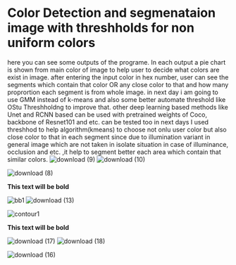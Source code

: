 
# Color Detection and segmenataion image with threshholds for non uniform colors
here you can see some outputs of the programe.
In each output a pie chart is shown from main color of image to help user to decide what colors are exist in image.
after entering the input color in hex number, user can see the segments which contain that color OR any close color to that and how many proprortion each segment is from whole image.
in next day i am going to use GMM instead of k-means and also some better automate threshold like OStu Threshholdng to improve that.
other deep learning based methods like Unet and RCNN based can be used with pretrained weights of Coco, backbone of Resnet101 and etc. can be tested too in next days
I used threshhod to help algorithm(kmeans) to choose not onlu user color but also close color to that in each segment since due to illumination variant in general image which are not taken in isolate situation in case of illuminance, occlusion and etc. ,it help to segment better each area which contain that similar colors.
![download (9)](https://user-images.githubusercontent.com/45369296/112512013-4149da00-8d93-11eb-8d93-1a5151a309b0.png) ![download (10)](https://user-images.githubusercontent.com/45369296/112512118-5e7ea880-8d93-11eb-8b98-5649eaaa2359.png)


![download (8)](https://user-images.githubusercontent.com/45369296/112512053-50308c80-8d93-11eb-8a7e-dfad58b61f27.png)

**This text will be bold**



![bb1](https://user-images.githubusercontent.com/45369296/112512476-af8e9c80-8d93-11eb-9271-fa5e585b65d4.png) ![download (13)](https://user-images.githubusercontent.com/45369296/112512498-b5847d80-8d93-11eb-92e6-20f6a6152675.png)

![contour1](https://user-images.githubusercontent.com/45369296/112512454-aa315200-8d93-11eb-913a-109af42b2430.png)

**This text will be bold**

![download (17)](https://user-images.githubusercontent.com/45369296/112512768-f4b2ce80-8d93-11eb-9306-9dd7afeb5fc5.png) ![download (18)](https://user-images.githubusercontent.com/45369296/112512779-f67c9200-8d93-11eb-9004-28f37801a53f.png)


![download (16)](https://user-images.githubusercontent.com/45369296/112512765-f41a3800-8d93-11eb-881a-47215bd49930.png)
